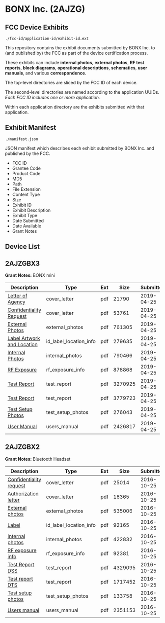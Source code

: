 # BONX Inc. (2AJZG)
## FCC Device Exhibits

```
./fcc-id/application-id/exhibit-id.ext
```

This repository contains the exhibit documents submitted by BONX Inc. to (and published by) the FCC as part of the device certification process.

These exhibits can include **internal photos**, **external photos**, **RF test reports**, **block diagrams**, **operational descriptions**, **schematics**, **user manuals**, and various **correspondence**.

The top-level directories are sliced by the FCC ID of each device.

The second-level directories are named according to the application UUIDs. *Each FCC ID includes one or more application.*

Within each application directory are the exhibits submitted with that application. 

## Exhibit Manifest

```
./manifest.json
```

JSON manifest which describes each exhibit submitted by BONX Inc. and published by the FCC.

- FCC ID
- Grantee Code
- Product Code
- MD5
- Path
- File Extension
- Content Type
- Size
- Exhibit ID
- Exhibit Description
- Exhibit Type
- Date Submitted
- Date Available
- Grant Notes

## Device List
## 2AJZGBX3
**Grant Notes:** BONX mini

| Description | Type | Ext | Size | Submitted | Available |
| ----------- | ---- | --- | ---- | --------- | --------- |
| [Letter of Agency](2AJZGBX3/93a272a31903bdc70a8e73c6b5b14739/4253687.pdf) | cover_letter | pdf | 21790 | 2019-04-25 | 2019-04-25 |
| [Confidentiality Request](2AJZGBX3/93a272a31903bdc70a8e73c6b5b14739/4253688.pdf) | cover_letter | pdf | 53761 | 2019-04-25 | 2019-04-25 |
| [External Photos](2AJZGBX3/93a272a31903bdc70a8e73c6b5b14739/4253696.pdf) | external_photos | pdf | 761305 | 2019-04-25 | 2019-04-25 |
| [Label Artwork and Location](2AJZGBX3/93a272a31903bdc70a8e73c6b5b14739/4253697.pdf) | id_label_location_info | pdf | 279635 | 2019-04-25 | 2019-04-25 |
| [Internal Photos](2AJZGBX3/93a272a31903bdc70a8e73c6b5b14739/4253698.pdf) | internal_photos | pdf | 790466 | 2019-04-25 | 2019-04-25 |
| [RF Exposure](2AJZGBX3/93a272a31903bdc70a8e73c6b5b14739/4253699.pdf) | rf_exposure_info | pdf | 878868 | 2019-04-25 | 2019-04-25 |
| [Test Report](2AJZGBX3/93a272a31903bdc70a8e73c6b5b14739/4253693.pdf) | test_report | pdf | 3270925 | 2019-04-25 | 2019-04-25 |
| [Test Report](2AJZGBX3/93a272a31903bdc70a8e73c6b5b14739/4253694.pdf) | test_report | pdf | 3779723 | 2019-04-25 | 2019-04-25 |
| [Test Setup Photos](2AJZGBX3/93a272a31903bdc70a8e73c6b5b14739/4253695.pdf) | test_setup_photos | pdf | 276043 | 2019-04-25 | 2019-04-25 |
| [User Manual](2AJZGBX3/93a272a31903bdc70a8e73c6b5b14739/4253689.pdf) | users_manual | pdf | 2426817 | 2019-04-25 | 2019-04-25 |
## 2AJZGBX2
**Grant Notes:** Bluetooth Headset

| Description | Type | Ext | Size | Submitted | Available |
| ----------- | ---- | --- | ---- | --------- | --------- |
| [Confidentiality request](2AJZGBX2/d0644ced03bcb6b30e8106bd81828edc/3173797.pdf) | cover_letter | pdf | 25014 | 2016-10-25 | 2016-10-25 |
| [Authorization letter](2AJZGBX2/d0644ced03bcb6b30e8106bd81828edc/3173798.pdf) | cover_letter | pdf | 16365 | 2016-10-25 | 2016-10-25 |
| [External photos](2AJZGBX2/d0644ced03bcb6b30e8106bd81828edc/3173792.pdf) | external_photos | pdf | 535006 | 2016-10-25 | 2016-10-25 |
| [Label](2AJZGBX2/d0644ced03bcb6b30e8106bd81828edc/3173796.pdf) | id_label_location_info | pdf | 92165 | 2016-10-25 | 2016-10-25 |
| [Internal photos](2AJZGBX2/d0644ced03bcb6b30e8106bd81828edc/3173793.pdf) | internal_photos | pdf | 422832 | 2016-10-25 | 2016-10-25 |
| [RF exposure info](2AJZGBX2/d0644ced03bcb6b30e8106bd81828edc/3173815.pdf) | rf_exposure_info | pdf | 92381 | 2016-10-25 | 2016-10-25 |
| [Test Report DSS](2AJZGBX2/d0644ced03bcb6b30e8106bd81828edc/3173799.pdf) | test_report | pdf | 4329095 | 2016-10-25 | 2016-10-25 |
| [Test report DTS](2AJZGBX2/d0644ced03bcb6b30e8106bd81828edc/3173800.pdf) | test_report | pdf | 1717452 | 2016-10-25 | 2016-10-25 |
| [Test setup photos](2AJZGBX2/d0644ced03bcb6b30e8106bd81828edc/3173794.pdf) | test_setup_photos | pdf | 133758 | 2016-10-25 | 2016-10-25 |
| [Users manual](2AJZGBX2/d0644ced03bcb6b30e8106bd81828edc/3173795.pdf) | users_manual | pdf | 2351153 | 2016-10-25 | 2016-10-25 |
